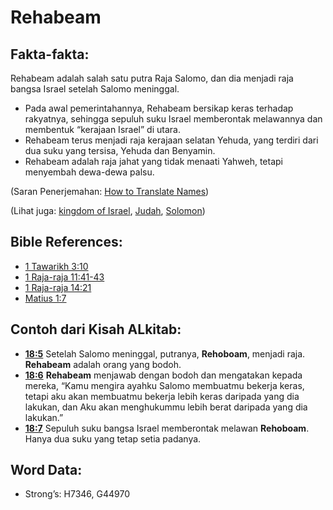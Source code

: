 # Rehabeam

## Fakta-fakta:

Rehabeam adalah salah satu putra Raja Salomo, dan dia menjadi raja bangsa Israel setelah Salomo meninggal.

* Pada awal pemerintahannya, Rehabeam bersikap keras terhadap rakyatnya, sehingga sepuluh suku Israel memberontak melawannya dan membentuk “kerajaan Israel” di utara.
* Rehabeam terus menjadi raja kerajaan selatan Yehuda, yang terdiri dari dua suku yang tersisa, Yehuda dan Benyamin.
* Rehabeam adalah raja jahat yang tidak menaati Yahweh, tetapi menyembah dewa-dewa palsu.

(Saran Penerjemahan: [How to Translate Names](rc://en/ta/man/translate/translate-names))

(Lihat juga: [kingdom of Israel](../names/kingdomofisrael.md), [Judah](../names/kingdomofjudah.md), [Solomon](../names/solomon.md))

## Bible References:

* [1 Tawarikh 3:10](rc://en/tn/help/1ch/03/10)
* [1 Raja-raja 11:41-43](rc://en/tn/help/1ki/11/41)
* [1 Raja-raja 14:21](rc://en/tn/help/1ki/14/21)
* [Matius 1:7](rc://en/tn/help/mat/01/07)

## Contoh dari Kisah ALkitab:

* __[18:5](rc://en/tn/help/obs/18/05)__ Setelah Salomo meninggal, putranya, __Rehoboam__, menjadi raja. __Rehabeam__ adalah orang yang bodoh.
* __[18:6](rc://en/tn/help/obs/18/06)__ __Rehabeam__ menjawab dengan bodoh dan mengatakan kepada mereka, “Kamu mengira ayahku Salomo membuatmu bekerja keras, tetapi aku akan membuatmu bekerja lebih keras daripada yang dia lakukan, dan Aku akan menghukummu lebih berat daripada yang dia lakukan.”
* __[18:7](rc://en/tn/help/obs/18/07)__ Sepuluh suku bangsa Israel memberontak melawan __Rehoboam__. Hanya dua suku yang tetap setia padanya.

## Word Data:

* Strong’s: H7346, G44970
